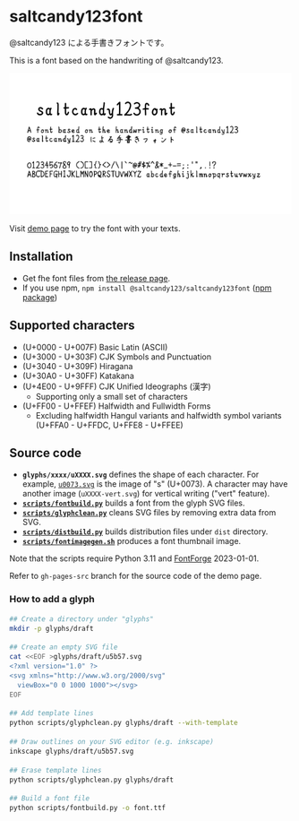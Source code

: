 # saltcandy123font

@saltcandy123 による手書きフォントです。

This is a font based on the handwriting of @saltcandy123.

![A font image of saltcandy123font.](fontimage.png)

Visit [demo page](https://saltcandy123.github.io/saltcandy123font/) to try the font with your texts.

## Installation

- Get fhe font files from [the release page](https://github.com/saltcandy123/saltcandy123font/releases/latest).
- If you use npm, `npm install @saltcandy123/saltcandy123font` ([npm package](https://www.npmjs.com/package/@saltcandy123/saltcandy123font))

## Supported characters

- (U+0000 - U+007F) Basic Latin (ASCII)
- (U+3000 - U+303F) CJK Symbols and Punctuation
- (U+3040 - U+309F) Hiragana
- (U+30A0 - U+30FF) Katakana
- (U+4E00 - U+9FFF) CJK Unified Ideographs (漢字)
  - Supporting only a small set of characters
- (U+FF00 - U+FFEF) Halfwidth and Fullwidth Forms
  - Excluding halfwidth Hangul variants and halfwidth symbol variants (U+FFA0 - U+FFDC, U+FFE8 - U+FFEE)

## Source code

- **`glyphs/xxxx/uXXXX.svg`** defines the shape of each character. For example, [`u0073.svg`](glyphs/basic-latin/u0073.svg) is the image of "s" (U+0073). A character may have another image (`uXXXX-vert.svg`) for vertical writing ("vert" feature).
- **[`scripts/fontbuild.py`](scripts/fontbuild.py)** builds a font from the glyph SVG files.
- **[`scripts/glyphclean.py`](scripts/glyphclean.py)** cleans SVG files by removing extra data from SVG.
- **[`scripts/distbuild.py`](scripts/distbuild.py)** builds distribution files under `dist` directory.
- **[`scripts/fontimagegen.sh`](scripts/fontimagegen.sh)** produces a font thumbnail image.

Note that the scripts require Python 3.11 and [FontForge](https://fontforge.org/) 2023-01-01.

Refer to `gh-pages-src` branch for the source code of the demo page.

### How to add a glyph

```bash
## Create a directory under "glyphs"
mkdir -p glyphs/draft

## Create an empty SVG file
cat <<EOF >glyphs/draft/u5b57.svg
<?xml version="1.0" ?>
<svg xmlns="http://www.w3.org/2000/svg"
  viewBox="0 0 1000 1000"></svg>
EOF

## Add template lines
python scripts/glyphclean.py glyphs/draft --with-template

## Draw outlines on your SVG editor (e.g. inkscape)
inkscape glyphs/draft/u5b57.svg

## Erase template lines
python scripts/glyphclean.py glyphs/draft

## Build a font file
python scripts/fontbuild.py -o font.ttf
```
